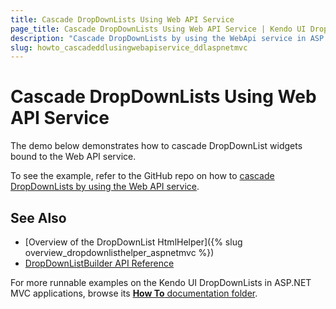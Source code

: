 ```yaml
---
title: Cascade DropDownLists Using Web API Service
page_title: Cascade DropDownLists Using Web API Service | Kendo UI DropDownList HtmlHelper
description: "Cascade DropDownLists by using the WebApi service in ASP.NET MVC applications."
slug: howto_cascadeddlusingwebapiservice_ddlaspnetmvc
---
```


# Cascade DropDownLists Using Web API Service

The demo below demonstrates how to cascade DropDownList widgets bound to the Web API service.

To see the example, refer to the GitHub repo on how to [cascade DropDownLists by using the Web API service](https://github.com/telerik/ui-for-aspnet-mvc-examples/tree/master/dropdownlist/KendoDropDownListCascadeWebApi).

## See Also

* [Overview of the DropDownList HtmlHelper]({% slug overview_dropdownlisthelper_aspnetmvc %})
* [DropDownListBuilder API Reference](../../../kendo-ui/api/Kendo.Mvc.UI.Fluent/DropDownListBuilder)

For more runnable examples on the Kendo UI DropDownLists in ASP.NET MVC applications, browse its [**How To** documentation folder](/helpers/dropdownlist/how-to/).
